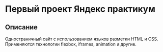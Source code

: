 # Первый проект Яндекс практикум

## Описание
Одностраничный сайт с использованием языков разметки HTML и CSS. Применяются технологии flexbox, iframes, animation и другие.
